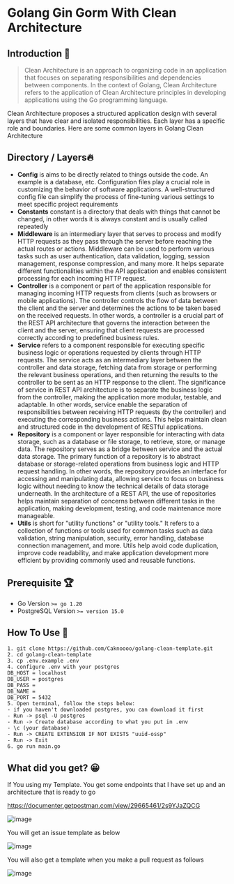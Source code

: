# Golang Gin Gorm With Clean Architecture

## Introduction 👋
> Clean Architecture is an approach to organizing code in an application that focuses on separating responsibilities and dependencies between components. In the context of Golang, Clean Architecture refers to the application of Clean Architecture principles in developing applications using the Go programming language.

Clean Architecture proposes a structured application design with several layers that have clear and isolated responsibilities. Each layer has a specific role and boundaries. Here are some common layers in Golang Clean Architecture

## Directory / Layers🔥
- **Config** is aims to be directly related to things outside the code. An example is a database, etc. Configuration files play a crucial role in customizing the behavior of software applications. A well-structured config file can simplify the process of fine-tuning various settings to meet specific project requirements
- **Constants** constant is a directory that deals with things that cannot be changed, in other words it is always constant and is usually called repeatedly
- **Middleware**  is an intermediary layer that serves to process and modify HTTP requests as they pass through the server before reaching the actual routes or actions. Middleware can be used to perform various tasks such as user authentication, data validation, logging, session management, response compression, and many more. It helps separate different functionalities within the API application and enables consistent processing for each incoming HTTP request.
- **Controller** is a component or part of the application responsible for managing incoming HTTP requests from clients (such as browsers or mobile applications). The controller controls the flow of data between the client and the server and determines the actions to be taken based on the received requests. In other words, a controller is a crucial part of the REST API architecture that governs the interaction between the client and the server, ensuring that client requests are processed correctly according to predefined business rules.
- **Service** refers to a component responsible for executing specific business logic or operations requested by clients through HTTP requests. The service acts as an intermediary layer between the controller and data storage, fetching data from storage or performing the relevant business operations, and then returning the results to the controller to be sent as an HTTP response to the client. The significance of service in REST API architecture is to separate the business logic from the controller, making the application more modular, testable, and adaptable. In other words, service enable the separation of responsibilities between receiving HTTP requests (by the controller) and executing the corresponding business actions. This helps maintain clean and structured code in the development of RESTful applications.
- **Repository**  is a component or layer responsible for interacting with data storage, such as a database or file storage, to retrieve, store, or manage data. The repository serves as a bridge between service and the actual data storage. The primary function of a repository is to abstract database or storage-related operations from business logic and HTTP request handling. In other words, the repository provides an interface for accessing and manipulating data, allowing service to focus on business logic without needing to know the technical details of data storage underneath. In the architecture of a REST API, the use of repositories helps maintain separation of concerns between different tasks in the application, making development, testing, and code maintenance more manageable.
- **Utils**  is short for "utility functions" or "utility tools." It refers to a collection of functions or tools used for common tasks such as data validation, string manipulation, security, error handling, database connection management, and more. Utils help avoid code duplication, improve code readability, and make application development more efficient by providing commonly used and reusable functions.
 
## Prerequisite 🏆
- Go Version ``>= go 1.20``
- PostgreSQL Version ``>= version 15.0``

## How To Use 🤔
```
1. git clone https://github.com/Caknoooo/golang-clean-template.git
2. cd golang-clean-template
3. cp .env.example .env
4. configure .env with your postgres
DB_HOST = localhost
DB_USER = postgres
DB_PASS = 
DB_NAME = 
DB_PORT = 5432
5. Open terminal, follow the steps below:
- if you haven't downloaded postgres, you can download it first
- Run -> psql -U postgres
- Run -> Create database according to what you put in .env
- \c (your database)
- Run -> CREATE EXTENSION IF NOT EXISTS "uuid-ossp"
- Run -> Exit
6. go run main.go
```

## What did you get? 😀
If You using my Template. You get some endpoints that I have set up and an architecture that is ready to go

https://documenter.getpostman.com/view/29665461/2s9YJaZQCG

![image](https://github.com/Caknoooo/go-gin-clean-architecture/assets/92671053/ad3e680c-4b4f-4c31-a70c-497e0a586812)

You will get an issue template as below

![image](https://github.com/Caknoooo/go-gin-clean-architecture/assets/92671053/00eb0d92-8ea3-4e37-85d8-d48437453ea0)

You will also get a template when you make a pull request as follows 

![image](https://github.com/Caknoooo/go-gin-clean-architecture/assets/92671053/7c4fa478-ac86-42d4-8967-24d5774ff98c)